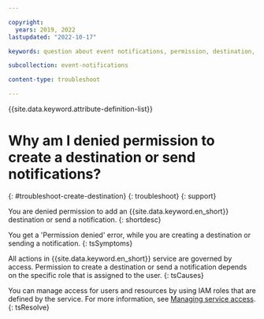```yaml
---

copyright:
  years: 2019, 2022
lastupdated: "2022-10-17"

keywords: question about event notifications, permission, destination, authorization, notification

subcollection: event-notifications

content-type: troubleshoot

---
```


{{site.data.keyword.attribute-definition-list}}

# Why am I denied permission to create a destination or send notifications?
{: #troubleshoot-create-destination}
{: troubleshoot}
{: support}

You are denied permission to add an {{site.data.keyword.en_short}} destination or send a notification.
{: shortdesc}

You get a 'Permission denied' error, while you are creating a destination or sending a notification.
{: tsSymptoms}

All actions in {{site.data.keyword.en_short}} service are governed by access. Permission to create a destination or send a notification depends on the specific role that is assigned to the user.
{: tsCauses}

You can manage access for users and resources by using IAM roles that are defined by the service. For more information, see [Managing service access](/docs/event-notifications?topic=event-notifications-service-access-management).
{: tsResolve}
